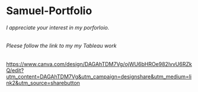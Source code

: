 # Samuel-Portfolio

###### I appreciate your interest in my porforloio.

###### Pleese follow the link to my my Tableau work

https://www.canva.com/design/DAGAhTDM7Vg/ojWU6bHROe982lvvU6RZkQ/edit?utm_content=DAGAhTDM7Vg&utm_campaign=designshare&utm_medium=link2&utm_source=sharebutton
